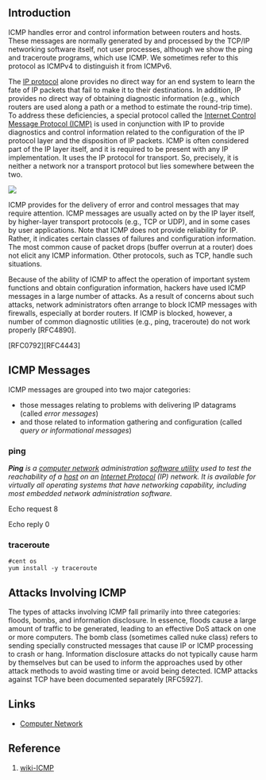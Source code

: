 ## Introduction

ICMP handles error and control information between routers and hosts. 
These messages are normally generated by and processed by the TCP/IP networking software itself, not user processes, although we show the ping and traceroute programs, which use ICMP.
We sometimes refer to this protocol as ICMPv4 to distinguish it from ICMPv6.

The [IP protocol](/docs/CS/CN/IP.md) alone provides no direct way for an end system to learn the fate of IP packets that fail to make it to their destinations. 
In addition, IP provides no direct way of obtaining diagnostic information (e.g., which routers are used along a path or a method to estimate the round-trip time). 
To address these deficiencies, a special protocol called the [Internet Control Message Protocol (ICMP)](https://en.wikipedia.org/wiki/Internet_Control_Message_Protocol) 
is used in conjunction with IP to provide diagnostics and control information related to the configuration of the IP protocol layer and the disposition of IP packets. 
ICMP is often considered part of the IP layer itself, and it is required to be present with any IP implementation. 
It uses the IP protocol for transport. So, precisely, it is neither a network nor a transport protocol but lies somewhere between the two.

![](https://upload.wikimedia.org/wikipedia/commons/thumb/e/e1/ICMP_header_-_General-en.svg/2560px-ICMP_header_-_General-en.svg.png)


ICMP provides for the delivery of error and control messages that may require attention. 
ICMP messages are usually acted on by the IP layer itself, by higher-layer transport protocols (e.g., TCP or UDP), and in some cases by user applications. 
Note that ICMP does not provide reliability for IP. 
Rather, it indicates certain classes of failures and configuration information. The most common cause of packet drops (buffer overrun at a router) does not elicit any ICMP information. 
Other protocols, such as TCP, handle such situations.

Because of the ability of ICMP to affect the operation of important system functions and obtain configuration information, hackers have used ICMP messages in a large number of attacks. 
As a result of concerns about such attacks, network administrators often arrange to block ICMP messages with firewalls, especially at border routers. 
If ICMP is blocked, however, a number of common diagnostic utilities (e.g., ping, traceroute) do not work properly [RFC4890].

[RFC0792][RFC4443]

## ICMP Messages

ICMP messages are grouped into two major categories: 
- those messages relating to problems with delivering IP datagrams (called *error messages*)
- and those related to information gathering and configuration (called *query or informational messages*)






### ping

_**Ping** is a [computer network](https://en.wikipedia.org/wiki/Computer_network) administration [software utility](https://en.wikipedia.org/wiki/Utility_software) used to test the reachability of a [host](https://en.wikipedia.org/wiki/Host_(network)) on an [Internet Protocol](https://en.wikipedia.org/wiki/Internet_Protocol) (IP) network. It is available for virtually all operating systems that have networking capability, including most embedded network administration software._

Echo request    8

Echo reply  0





### traceroute



```shell
#cent os
yum install -y traceroute
```

## Attacks Involving ICMP

The types of attacks involving ICMP fall primarily into three categories: floods, bombs, and information disclosure. 
In essence, floods cause a large amount of traffic to be generated, leading to an effective DoS attack on one or more computers. 
The bomb class (sometimes called nuke class) refers to sending specially constructed messages that cause IP or ICMP processing to crash or hang. 
Information disclosure attacks do not typically cause harm by themselves but can be used to inform the approaches used by other attack methods to avoid wasting time or avoid being detected. 
ICMP attacks against TCP have been documented separately [RFC5927].




## Links

- [Computer Network](/docs/CS/CN/CN.md)


## Reference

1. [wiki-ICMP](https://en.wikipedia.org/wiki/Internet_Control_Message_Protocol)

